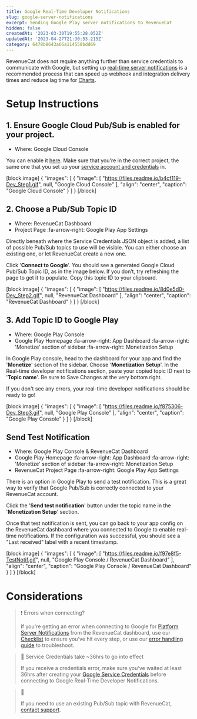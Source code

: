 ```yaml
---
title: Google Real-Time Developer Notifications
slug: google-server-notifications
excerpt: Sending Google Play server notifications to RevenueCat
hidden: false
createdAt: '2023-03-30T19:55:28.052Z'
updatedAt: '2023-04-27T21:30:53.215Z'
category: 6478b8643a66a114558bdd69
---
```

RevenueCat does not require anything further than service credentials to communicate with Google, but setting up [real-time server notifications](https://developer.android.com/google/play/billing/realtime_developer_notifications) is a recommended process that can speed up webhook and integration delivery times and reduce lag time for [Charts](https://www.revenuecat.com/docs/charts). 

# Setup Instructions

## 1. Ensure Google Cloud Pub/Sub is enabled for your project.

- Where: Google Cloud Console

You can enable it [here](https://console.cloud.google.com/flows/enableapi?apiid=pubsub). Make sure that you're in the correct project, the same one that you set up your [service account and credentials](https://www.revenuecat.com/docs/creating-play-service-credentials) in.

[block:image]
{
  "images": [
    {
      "image": [
        "https://files.readme.io/b4cf119-Dev_Step1.gif",
        null,
        "Google Cloud Console"
      ],
      "align": "center",
      "caption": "Google Cloud Console"
    }
  ]
}
[/block]

## 2. Choose a Pub/Sub Topic ID

- Where: RevenueCat Dashboard
- Project Page :fa-arrow-right: Google Play App Settings

Directly beneath where the Service Credentials JSON object is added, a list of possible Pub/Sub topics to use will be visible. You can either choose an existing one, or let RevenueCat create a new one. 

Click '**Connect to Google**'. You should see a generated Google Cloud Pub/Sub Topic ID, as in the image below. If you don’t, try refreshing the page to get it to populate. Copy this topic ID to your clipboard.

[block:image]
{
  "images": [
    {
      "image": [
        "https://files.readme.io/8d0e5d0-Dev_Step2.gif",
        null,
        "RevenueCat Dashboard"
      ],
      "align": "center",
      "caption": "RevenueCat Dashboard"
    }
  ]
}
[/block]

## 3. Add Topic ID to Google Play

- Where: Google Play Console
- Google Play Homepage :fa-arrow-right: App Dashboard :fa-arrow-right: 'Monetize' section of sidebar :fa-arrow-right: Monetization Setup

In Google Play console, head to the dashboard for your app and find the '**Monetize**' section of the sidebar. Choose '**Monetization Setup**'. In the Real-time developer notifications section, paste your copied topic ID next to '**Topic name**'. Be sure to Save Changes at the very bottom right.

If you don't see any errors, your real-time developer notifications should be ready to go!

[block:image]
{
  "images": [
    {
      "image": [
        "https://files.readme.io/f875306-Dev_Step3.gif",
        null,
        "Google Play Console"
      ],
      "align": "center",
      "caption": "Google Play Console"
    }
  ]
}
[/block]

## Send Test Notification

- Where: Google Play Console & RevenueCat Dashboard
- Google Play Homepage :fa-arrow-right: App Dashboard :fa-arrow-right: 'Monetize' section of sidebar :fa-arrow-right: Monetization Setup
- RevenueCat Project Page :fa-arrow-right: Google Play App Settings

There is an option in Google Play to send a test notification. This is a great way to verify that Google Pub/Sub is correctly connected to your RevenueCat account.

Click the '**Send test notification**' button under the topic name in the '**Monetization Setup**' section.

Once that test notification is sent, you can go back to your app config on the RevenueCat dashboard where you connected to Google to enable real-time notifications. If the configuration was successful, you should see a "Last received" label with a recent timestamp.

[block:image]
{
  "images": [
    {
      "image": [
        "https://files.readme.io/f97e8f5-TestNotif.gif",
        null,
        "Google Play Console / RevenueCat Dashboard"
      ],
      "align": "center",
      "caption": "Google Play Console / RevenueCat Dashboard"
    }
  ]
}
[/block]

# Considerations

> ❗️ Errors when connecting?
> 
> If you're getting an error when connecting to Google for [Platform Server Notifications](doc:google-server-notifications) from the RevenueCat dashboard, use our [Checklist](https://www.revenuecat.com/docs/google-play-checklists#google-real-time-developer-notifications-checklist) to ensure you've hit every step, or use our [error handling guide](https://www.revenuecat.com/docs/creating-play-service-credentials#error-handling) to troubleshoot.

> 🚧 Service Credentials take ~36hrs to go into effect
> 
> If you receive a credentials error, make sure you've waited at least 36hrs after creating your [Google Service Credentials](creating-play-service-credentials) before connecting to Google Real-Time Developer Notifications.

> 📘 
> 
> If you need to use an existing Pub/Sub topic with RevenueCat, [contact support](https://app.revenuecat.com/settings/support).